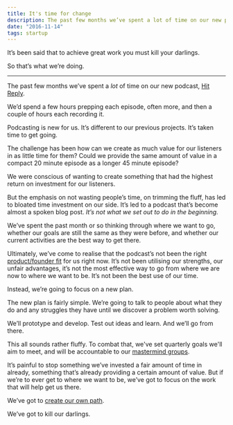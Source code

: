 ```yaml
---
title: It's time for change
description: The past few months we’ve spent a lot of time on our new podcast.
date: "2016-11-14"
tags: startup
---
```


It’s been said that to achieve great work you must kill your darlings.

So that’s what we’re doing.

---

The past few months we’ve spent a _lot_ of time on our new podcast, [Hit Reply](http://hitreply.co/).

We’d spend a few hours prepping each episode, often more, and then a couple of hours each recording it.

Podcasting is new for us. It’s different to our previous projects. It’s taken time to get going.

The challenge has been how can we create as much value for our listeners in as little time for them? Could we provide the same amount of value in a compact 20 minute episode as a longer 45 minute episode?

We were conscious of wanting to create something that had the highest return on investment for our listeners.

But the emphasis on not wasting people’s time, on trimming the fluff, has led to bloated time investment on our side. It’s led to a podcast that’s become almost a spoken blog post. _It’s not what we set out to do in the beginning._

We’ve spent the past month or so thinking through where we want to go, whether our goals are still the same as they were before, and whether our current activities are the best way to get there.

Ultimately, we’ve come to realise that the podcast’s not been the right [product/founder fit](https://justinjackson.ca/want/) for us right now. It’s not been utilising our strengths, our unfair advantages, it’s not the most effective way to go from where we are now to where we want to be. It’s not been the best use of our time.

Instead, we’re going to focus on a new plan.

The new plan is fairly simple. We’re going to talk to people about what they do and any struggles they have until we discover a problem worth solving.

We’ll prototype and develop. Test out ideas and learn. And we’ll go from there.

This all sounds rather fluffy. To combat that, we've set quarterly goals we'll aim to meet, and will be accountable to our [mastermind groups](https://ryanbattles.com/post/what-is-a-mastermind-group).

It’s painful to stop something we’ve invested a fair amount of time in already, something that’s already providing a certain amount of value. But if we’re to ever get to where we want to be, we’ve got to focus on the work that will help get us there.

We’ve got to [create our own path](http://fredrivett.com/2016/10/31/create-your-own-path/).

We’ve got to kill our darlings.
